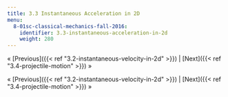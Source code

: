 ```yaml
---
title: 3.3 Instantaneous Acceleration in 2D
menu:
  8-01sc-classical-mechanics-fall-2016:
    identifier: 3.3-instantaneous-acceleration-in-2d
    weight: 280
---
```

« [Previous]({{< ref "3.2-instantaneous-velocity-in-2d" >}}) | [Next]({{< ref "3.4-projectile-motion" >}}) »

« [Previous]({{< ref "3.2-instantaneous-velocity-in-2d" >}}) | [Next]({{< ref "3.4-projectile-motion" >}}) »